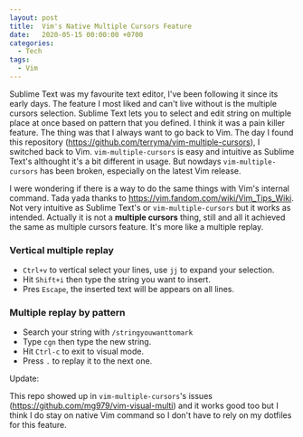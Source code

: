 ```yaml
---
layout: post
title:  Vim's Native Multiple Cursors Feature
date:   2020-05-15 00:00:00 +0700
categories:
  - Tech
tags:
  - Vim
---
```


Sublime Text was my favourite text editor, I've been following it since its early days. The feature I most liked and can't live without is the multiple cursors selection. Sublime Text lets you to select and edit string on multiple place at once based on pattern that you defined. I think it was a pain killer feature. The thing was that I always want to go back to Vim. The day I found this repository (https://github.com/terryma/vim-multiple-cursors), I switched back to Vim. `vim-multiple-cursors` is easy and intuitive as Sublime Text's althought it's a bit different in usage. But nowdays `vim-multiple-cursors` has been broken, especially on the latest Vim release.

I were wondering if there is a way to do the same things with Vim's internal command. Tada yada thanks to https://vim.fandom.com/wiki/Vim_Tips_Wiki. Not very intuitive as Sublime Text's or `vim-multiple-cursors` but it works as intended. Actually it is not a **multiple cursors** thing, still and all it achieved the same as multiple cursors feature. It's more like a multiple replay.

### Vertical multiple replay
<script id="asciicast-9DU2lx30Nttte0ogeMZ5K95jD" src="https://asciinema.org/a/9DU2lx30Nttte0ogeMZ5K95jD.js" async></script>
- `Ctrl+v` to vertical select your lines, use `jj` to expand your selection.
- Hit `Shift+i` then type the string you want to insert.
- Pres `Escape`, the inserted text will be appears on all lines.

### Multiple replay by pattern
<script id="asciicast-cuXZtaASt72IBDk6zK13iGgrS" src="https://asciinema.org/a/cuXZtaASt72IBDk6zK13iGgrS.js" async></script>
- Search your string with `/stringyouwanttomark`
- Type `cgn` then type the new string.
- Hit `Ctrl-c` to exit to visual mode.
- Press `.` to replay it to the next one.


Update:

This repo showed up in `vim-multiple-cursors`'s issues (https://github.com/mg979/vim-visual-multi) and it works good too but I think I do stay on native Vim command so I don't have to rely on my dotfiles for this feature.
